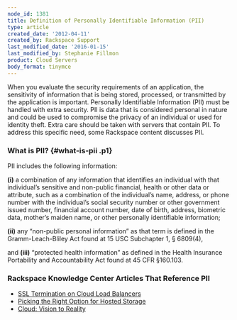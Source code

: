 ```yaml
---
node_id: 1381
title: Definition of Personally Identifiable Information (PII)
type: article
created_date: '2012-04-11'
created_by: Rackspace Support
last_modified_date: '2016-01-15'
last_modified_by: Stephanie Fillmon
product: Cloud Servers
body_format: tinymce
---
```


When you evaluate the security requirements of an application, the
sensitivity of information that is being stored, processed, or
transmitted by the application is important. Personally Identifiable
Information (PII)  must be handled with extra security. PII is data that
is considered personal in nature and could be used to compromise the
privacy of an individual or used for identity theft. Extra care should
be taken with servers that contain PII. To address this specific need,
some Rackspace content discusses PII.

### What is PII? {#what-is-pii .p1}

PII includes the following information:

**(i)** a combination of any information that identifies an individual
with that individual&rsquo;s sensitive and non-public financial, health or
other data or attribute, such as a combination of the individual&rsquo;s name,
address, or phone number with the individual&rsquo;s social security number or
other government issued number, financial account number, date of birth,
address, biometric data, <span class="s1">mother&rsquo;s maiden name, or other
personally identifiable information;</span>

**(ii)** any &ldquo;non-public personal information&rdquo; as that term is defined
in the Gramm-Leach-Bliley Act found at 15 USC Subchapter 1, &sect; 6809(4),

and **(iii)**  &ldquo;protected health information&rdquo; as defined in the Health
Insurance Portability and Accountability Act found at 45 CFR &sect;160.103.

### Rackspace Knowledge Center Articles That Reference PII

-   [SSL Termination on Cloud Load
    Balancers](/howto/cloud-load-balancers-faqs)
-   [Picking the Right Option for Hosted
    Storage](/howto/picking-the-right-option-for-hosted-storage)
-   [Cloud: Vision to
    Reality](/howto/cloud-vision-to-reality-0)


